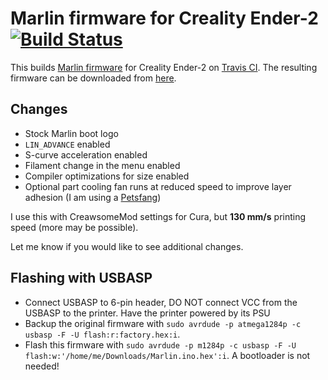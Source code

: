 # Marlin firmware for Creality Ender-2 [![Build Status](https://travis-ci.com/probonopd/marlin-for-ender-2.svg?branch=master)](https://travis-ci.com/probonopd/marlin-for-ender-2)

This builds [Marlin firmware](https://github.com/MarlinFirmware/Marlin) for Creality Ender-2 on [Travis CI](https://travis-ci.com/probonopd/marlin-for-ender-2). The resulting firmware can be downloaded from [here](https://github.com/probonopd/marlin-for-ender-2/releases).

## Changes

* Stock Marlin boot logo
* `LIN_ADVANCE` enabled
* S-curve acceleration enabled
* Filament change in the menu enabled
* Compiler optimizations for size enabled
* Optional part cooling fan runs at reduced speed to improve layer adhesion (I am using a [Petsfang](https://www.thingiverse.com/thing:2759439))

I use this with CreawsomeMod settings for Cura, but __130 mm/s__ printing speed (more may be possible).

Let me know if you would like to see additional changes.

## Flashing with USBASP

* Connect USBASP to 6-pin header, DO NOT connect VCC from the USBASP to the printer. Have the printer powered by its PSU
* Backup the original firmware with `sudo avrdude -p atmega1284p -c usbasp -F -U flash:r:factory.hex:i`.
* Flash this firmware with `sudo avrdude -p m1284p -c usbasp -F -U flash:w:'/home/me/Downloads/Marlin.ino.hex':i`. A bootloader is not needed!
